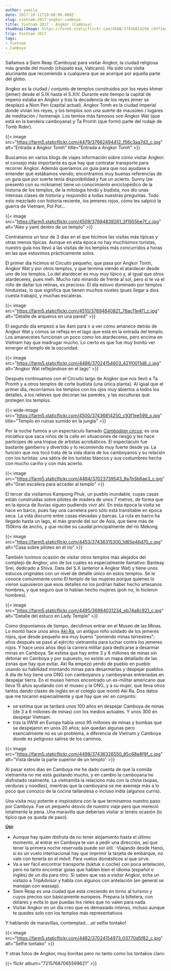 ```yaml
---
author: yamila
date: 2017-10-11T19:00:00.000Z
slug: vietnam-2017-angkor-camboya
title: Vietnam 2017 - Angkor (Camboya)
thumbnailImage: https://farm5.staticflickr.com/4500/37436814250_c93f1ee599_o.jpg
trip: Vietnam 2017
tags:
- Vietnam
- Camboya
---
```


Saltamos a Siem Reap (Camboya) para visitar Angkor, la ciudad religiosa más grande del mundo (chúpate esa, Vaticano). Ha sido una visita alucinante que recomiendo a cualquiera que se acerque por aquella parte del globo.

<!--more-->

Angkor es la ciudad / conjunto de templos construidos por los reyes khmer (jemer) desde el S.IX hasta el S.XIV. Durante este tiempo la capital de imperio estaba en Angkor y tras la decadencia de los reyes jemer se desplazó a Nom Pen (capital actual). Angkor Tomh es la ciudad imperial donde vivían los reyes, y los templos son una suerte de mausoleo / lugares de meditación / homenaje. Los temlos más famosos son Angkor Wat (que está en la bandera camboyana) y Ta Promh (que formó parte del rodaje de Tomb Rider).

{{< image src="https://farm5.staticflickr.com/4479/37662494412_f56c3aa7d3_c.jpg" alt="Entrada a Angkor Tomh" title="Entrada a Angkor Tomh" >}}

Buscamos en varios blogs de viajes información sobre cómo visitar Angkor: el consejo más importante es que hay que contratar transporte para recorrer Angkor. Además queríamos un guía para que nos ayudase a entender qué estábamos viendo; encontramos muy buenas referencias de un guía que por suerte tenía disponibilidad y fue un acierto. Sunny (se presentó con su nickname) tiene un conocimiento enciclopédico de la historia de los templos, de la mitología hindú y budista, nos dio unas intensas clases de historia y respondió a todas nuestras preguntas. Todo esto mezclado con historia reciente, los jemeres rojos, cómo les salpicó la guerra de Vietnam, Pol Pot...

{{< image src="https://farm5.staticflickr.com/4509/37694839261_3f1955be7f_c.jpg" alt="Alex y yami dentro de un templo" >}}

Contratamos un tour de 3 días en el que hicimos las visitas más típicas y otras menos típicas. Aunque en esta época no hay muchísimos turistas, nuestro guía nos llevó a las visitas de los templos más concurridos a horas en las que estuvimos prácticamente solos.

El primer día hicimos el Circuito pequeño, que pasa por Angkor Tomh, Angkor Wat y por otros templos, y que termina viendo el atardecer desde uno de los templos. Lo del atardecer es muy muy típico y, al igual que otros atardeceres, pues meh. Mucho rato mirando de frente al sol, pero si te va el rollo de dañar tus retinas, es precioso. El día estuvo dominado por templos hinduistas, lo que significa que tienen muchos niveles (pues llegar a dios cuesta trabajo), y muchas escaleras.

{{< image src="https://farm5.staticflickr.com/4510/37694840821_78ac11e4f1_c.jpg" alt="Detalle de arqueros en una pared" >}}

El segundo día empezó a las 4am para ir a ver cómo amanece detrás de Angkor Wat y cómos se refleja en el lago que está en la entrada del templo. Los amaneceres funcionan un poco como los atardeceres, pero encima en Vietnam hay que madrugar mucho. Lo cierto es que fue muy bonito ver emerger el templo de la oscuridad.

{{< image src="https://farm5.staticflickr.com/4486/37024154603_421f0011d8_c.jpg" alt="Angkor Wat reflejándose en el lago" >}}

Después continuamos con el Circuito largo de Angkor que nos llevó a Ta Promh y a otros templos de corte budista (una única planta). Al igual que el primer día, recorríamos los templos con los ojos muy abiertos a todos los detalles, a los relieves que decoran las paredes, y las esculturas que protegen los templos.

{{< wide-image src="https://farm5.staticflickr.com/4500/37436814250_c93f1ee599_o.jpg" title="Templo en ruinas sumido en la jungla" >}}

Por la noche fuimos a un espectáculo llamado <a href="https://pharecircus.org/" target="_new"><em>Cambodian circus</em></a>; es una iniciativa que saca niños de la calle en situaciones de riesgo y les hace partícipes de una tropue de artistas acrobáticos. El espectáculo fue bastante gamberro y divertido y lo recomiendo muy fuerte desde ya. La función que nos tocó trata de la vida diaria de los camboyanos y su relación con los turistas: una sátira de los turistas blancos y sus costumbres hecha con mucho cariño y con más acierto.

{{< image src="https://farm5.staticflickr.com/4484/37023739543_8a7b5b6ae3_c.jpg" alt="Gran escalera para acceder al templo" >}}

El tercer día visitamos Kampong Phuk, un pueblo inundable, cuyas casas están construidas sobre pilotes de madera de unos 7 metros, de forma que en la época de lluvias siguen pudiendo vivir ahí. En esta época la visita se hace en barco, pues hay una carretera pero sólo está transitable en época seca. La vida discurre entre casas elevadas y barcas. La ruta en barco ha llegado hasta un lago, el más grande del sur de Asia, que tiene más de 150kms de ancho, y que recibe su caudal principalmente del río Mekong.

{{< image src="https://farm5.staticflickr.com/4453/37436315300_1d65e46d70_c.jpg" alt="Casa sobre pilotes en el río" >}}

También tuvimos ocasión de visitar otros templos más alejados del complejo de Angkor, uno de los cuales es especialmente llamativo: Banteay Srei, dedicado a Shiva. Data del S.X (anterior a Angkor Wat) y tiene unos estucos originales con un nivel de detalle único en estos templos. Se le conoce comúnmente como El templo de las mujeres porque quienes lo vieron supusieron que esos detalles no los podrían haber hecho artesanos hombres, y que seguro que lo habían hecho mujeres (poh no, lo hicieron hombres).

{{< image src="https://farm5.staticflickr.com/4495/36984031234_eb74a8c921_c.jpg" alt="Detalle del estuco en Lady Temple" >}}

Como disponíamos de tiempo, decidimos entrar en el Museo de las Minas. Lo montó hace unos años <a href="https://en.wikipedia.org/wiki/Aki_Ra" target="_new">Aki Ra</a>, un antiguo niño soldado de los jemeres rojos, que desde pequeño era muy bueno "poniendo minas terrestres"; años después se pasó al ejército vietnamita para luchar contra los jemeres rojos. Y hace unos años dejó la carrera militar para dedicarse a desarmar minas en Camboya. Se estima que hay entre 3 y 6 millones de minas sin detonar en Camboya y por supuesto, no existe un mapa detallado de las zonas que hay que evitar. Aki Ra empezó yendo de pueblo en pueblo usando su habilidad montando minas para desarmarlas y despejar pueblos. A día de hoy tiene una ONG con camboyanos y camboyanas entrenadas en despejar tierra. En el museo hemos encontrado un ex-militar americano que lleva 15 años ayudando con el museo y la ONG, y a su mujer, que lleva otros tantos dando clases de inglés en el colegio que montó Aki Ra. Dos datos que me tocaron especialmente y que hay que ver en conjunto:

- se estima que se tardará unos 100 años en despejar Camboya de minas (de 3 a 6 millones de minas) con los medios actuales. Y unos 300 en despejar Vietnam.
- tras la IIWW en Europa había unos 95 millones de minas y bombas que se despejaron en unos 20 años; aún quedan algunas pero esencialmente no es un problema, a diferencia de Vietnam y Camboya donde es peligroso salirse de los caminos.

{{< image src="https://farm5.staticflickr.com/4498/37436326550_85c68e8f9f_c.jpg" alt="Vista desde la parte superior de un templo" >}}

Al pasar estos días en Camboya me he dado cuenta de que la comida vietnamita no me está gustando mucho, y en cambio la camboyana he disfrutado realmente. La vietnamita la relaciono más con la china (sopas, verduras y noodles), mientras que la camboyana se me asemeja más a lo poco que conozco de la cocina tailandesa o incluso india (algunos curris).

Una visita muy potente e inspiradora con la que terminamos nuestro paso por Camboya. Fue un pequeño desvío de nuestro viaje pero que mereció totalmente la pena. Una maravilla que deberíais visitar si tenéis ocasión (lo típico que os queda de paso).

<strong>Útil</strong>:

- Aunque hay quien disfruta de no tener alojamiento hasta el último momento, al entrar en Camboya te van a pedir una dirección, así que tener la primera noche reservada puede ser útil.
-Viajando desde Hanoi, si es un vuelo internacional hay que imprimir la tarjeta de embarque, no vale con tenerla en el móvil. Para vuelos domésticos sí que sirve.
- Va a ser fácil encontrar transporte (tuktuk o coche) con poca antelación, pero no tanto encontrar guías que hablen bien el idioma (español o inglés) de un día para otro. Si sabes que vas a visitar Angkor, echa un vistazo a TripAdvisor y habla con algunos con antelación (en general se manejan con wassap).
- Siem Reap es una ciudad que está creciendo en torno al turismo y cuyos precios son básicamente europeos. Prepara la billetera, con dólares y evita lo que puedas los rieles que no valen para nada.
- Visitar Angkor en un día creo que es demasiado intenso, incluso aunque te quedes solo con los templos más representativos.

Y hablando de maravillas, contemplad... ¡el selfie tontako!

{{< image src="https://farm5.staticflickr.com/4482/37024154973_03770d5f82_c.jpg" alt="Selfie tontako" >}}

Y otras fotos de Angkor, muy bonitas pero no tanto como los tontakos claro:

{{< flickr album="72157687065599621" >}}
